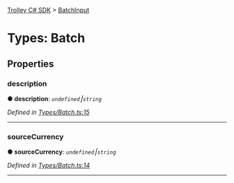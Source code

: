 [Trolley C# SDK](../README.md) > [BatchInput](../types/batch.md)



# Types: Batch


## Properties
<a id="description"></a>

###  description

**●  description**:  *`undefined`⎮`string`* 

*Defined in [Types/Batch.ts:15](https://github.com/Trolley/dotnet-sdk/tree/master/trolley/Trolley_Batch.cs#L15)*






___

<a id="sourcecurrency"></a>

###  sourceCurrency

**●  sourceCurrency**:  *`undefined`⎮`string`* 

*Defined in [Types/Batch.ts:14](https://github.com/Trolley/dotnet-sdk/tree/master/trolley/Trolley_Batch.cs#L14)*






___


